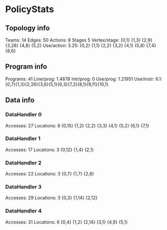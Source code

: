 # PolicyStats
## Topology info
Teams:		14
Edges:		50
Actions:	8
Stages		5
Vertex/stage:	{0,1} {1,3} {2,9} {3,28} {4,8} {5,2} 
Use/action:	3.25: {0,2} {1,1} {2,2} {3,2} {4,1} {5,8} {7,4} {8,6} 

## Program info
Programs:	41
Line/prog:	1.4878
Intr/prog:	0
Use/prog:	1.21951
Use/instr:	6.1: {0,7}{1,3}{2,26}{3,6}{5,1}{6,3}{7,2}{8,1}{9,11}{10,1}

## Data info

### DataHandler 0
Accesses:	27
Locations:	8
{0,15} {1,2} {2,2} {3,3} {4,1} {5,2} {6,1} {7,1} 

### DataHandler 1
Accesses:	17
Locations:	3
{0,12} {1,4} {2,1} 

### DataHandler 2
Accesses:	22
Locations:	3
{0,7} {1,7} {2,8} 

### DataHandler 3
Accesses:	29
Locations:	3
{0,3} {1,14} {2,12} 

### DataHandler 4
Accesses:	31
Locations:	6
{0,4} {1,2} {2,14} {3,1} {4,9} {5,1} 